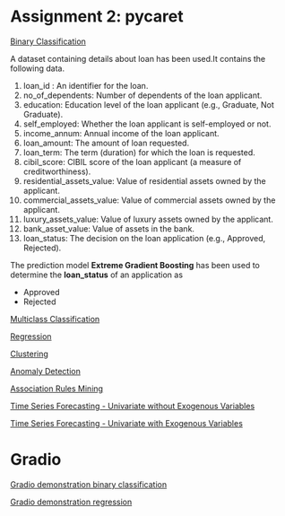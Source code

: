 # Assignment 2: pycaret
[Binary Classification](https://github.com/neeharikasinghsjsu/cmpe255assignments/blob/main/Lecture2_Assignments/Assignment2/pycaret_binaryclassification.ipynb)

A dataset containing details about loan has been used.It contains the following data.
<ol>
  <li>loan_id :  An identifier for the loan.</li>
  <li>no_of_dependents:  Number of dependents of the loan applicant.</li>
  <li>education: Education level of the loan applicant (e.g., Graduate, Not Graduate).</li>
  <li>self_employed: Whether the loan applicant is self-employed or not.</li>
  <li>income_annum: Annual income of the loan applicant.</li>
  <li>loan_amount: The amount of loan requested.</li>
  <li>loan_term: The term (duration) for which the loan is requested.</li>
  <li>cibil_score: CIBIL score of the loan applicant (a measure of creditworthiness).</li>
  <li>residential_assets_value: Value of residential assets owned by the applicant.</li>
  <li>commercial_assets_value: Value of commercial assets owned by the applicant.</li>
  <li>luxury_assets_value: Value of luxury assets owned by the applicant.</li>
  <li>bank_asset_value: Value of assets in the bank.</li>
  <li>loan_status: The decision on the loan application (e.g., Approved, Rejected).</li>
</ol>

The prediction model **Extreme Gradient Boosting** has been used to determine the **loan_status** of an application as 

<ul>
  <li>Approved</li>
  <li>Rejected</li>
</ul>

[Multiclass Classification](https://github.com/neeharikasinghsjsu/cmpe255assignments/blob/main/Lecture2_Assignments/Assignment2/pycaret_multiclassclassification.ipynb)

[Regression](https://github.com/neeharikasinghsjsu/cmpe255assignments/blob/main/Lecture2_Assignments/Assignment2/pycaret_regression.ipynb)

[Clustering](https://github.com/neeharikasinghsjsu/cmpe255assignments/blob/main/Lecture2_Assignments/Assignment2/pycaret_clustering.ipynb)

[Anomaly Detection](https://github.com/neeharikasinghsjsu/cmpe255assignments/blob/main/Lecture2_Assignments/Assignment2/pycaret_anomaly.ipynb)

[Association Rules Mining](https://github.com/neeharikasinghsjsu/cmpe255assignments/blob/main/Lecture2_Assignments/Assignment2/pycaret_association_rules.ipynb)

[Time Series Forecasting - Univariate without Exogenous Variables](https://github.com/neeharikasinghsjsu/cmpe255assignments/blob/main/Lecture2_Assignments/Assignment2/pycaret_timeseries_univariate_without_exogenous.ipynb)

[Time Series Forecasting - Univariate with Exogenous Variables](https://github.com/neeharikasinghsjsu/cmpe255assignments/blob/main/Lecture2_Assignments/Assignment2/pycaret_timeseries_with_exogenous.ipynb)


# Gradio

[Gradio demonstration binary classification](https://github.com/neeharikasinghsjsu/cmpe255assignments/blob/main/Lecture2_Assignments/Assignment2/gradio/gradio_binary_classification.m4v)

[Gradio demonstration regression](https://github.com/neeharikasinghsjsu/cmpe255assignments/blob/main/Lecture2_Assignments/Assignment2/gradio/gradio_regression.m4v)

